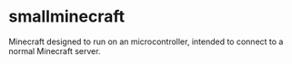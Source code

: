# smallminecraft
Minecraft designed to run on an microcontroller, intended to connect to a normal Minecraft server.
